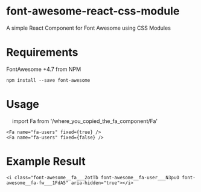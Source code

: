 # font-awesome-react-css-module
A simple React Component for Font Awesome using CSS Modules

# Requirements 

  FontAwesome +4.7 from NPM
    
    npm install --save font-awesome
    


# Usage

    
    import Fa from '/where_you_copied_the_fa_component/Fa'

    <Fa name="fa-users" fixed={true} />
    <Fa name="fa-users" fixed={false} />

# Example Result

    <i class="font-awesome__fa___2otTb font-awesome__fa-user___N3puO font-awesome__fa-fw___1FdA5" aria-hidden="true"></i>
    
 
